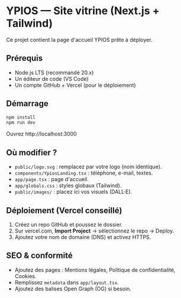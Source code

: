 # YPIOS — Site vitrine (Next.js + Tailwind)

Ce projet contient la page d'accueil YPIOS prête à déployer.

## Prérequis
- Node.js LTS (recommandé 20.x)
- Un éditeur de code (VS Code)
- Un compte GitHub + Vercel (pour le déploiement)

## Démarrage
```bash
npm install
npm run dev
```
Ouvrez http://localhost:3000

## Où modifier ?
- `public/logo.svg` : remplacez par votre logo (nom identique).
- `components/YpiosLanding.tsx` : téléphone, e-mail, textes.
- `app/page.tsx` : page d'accueil.
- `app/globals.css` : styles globaux (Tailwind).
- `public/images/` : placez ici vos visuels (DALL·E).

## Déploiement (Vercel conseillé)
1. Créez un repo GitHub et poussez le dossier.
2. Sur vercel.com, **Import Project** → sélectionnez le repo → Deploy.
3. Ajoutez votre nom de domaine (DNS) et activez HTTPS.

## SEO & conformité
- Ajoutez des pages : Mentions légales, Politique de confidentialité, Cookies.
- Remplissez `metadata` dans `app/layout.tsx`.
- Ajoutez des balises Open Graph (OG) si besoin.
